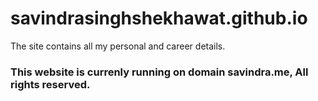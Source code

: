 # savindrasinghshekhawat.github.io

The site contains all my personal and career details.

### This website is currenly running on domain savindra.me, All rights reserved.
